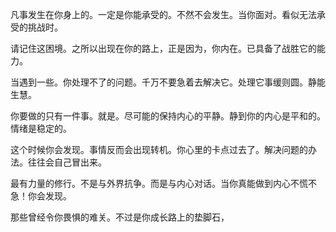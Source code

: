 凡事发生在你身上的。一定是你能承受的。不然不会发生。当你面对。看似无法承受的挑战时。

请记住这困境。之所以出现在你的路上，正是因为，你内在。已具备了战胜它的能力。

当遇到一些。你处理不了的问题。千万不要急着去解决它。处理它事缓则圆。静能生慧。

你要做的只有一件事。就是。尽可能的保持内心的平静。静到你的内心是平和的。情绪是稳定的。

这个时候你会发现。事情反而会出现转机。你心里的卡点过去了。解决问题的办法。往往会自己冒出来。

最有力量的修行。不是与外界抗争。而是与内心对话。当你真能做到内心不慌不急！你会发现。

那些曾经令你畏惧的难关。不过是你成长路上的垫脚石，